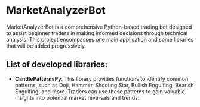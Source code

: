 # MarketAnalyzerBot
MarketAnalyzerBot is a comprehensive Python-based trading bot designed to assist beginner traders in making informed decisions through technical analysis.
This project encompasses one main application and some libraries that will be added progressively. 

## List of developed libraries: 
- **CandlePatternsPy**: This library provides functions to identify common patterns, such as Doji, Hammer, Shooting Star, Bullish Engulfing, Bearish Engulfing, and more. Traders can use these patterns to gain valuable insights into potential market reversals and trends.
